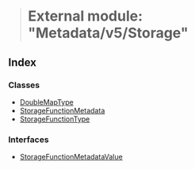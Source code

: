 > # External module: "Metadata/v5/Storage"

## Index

### Classes

* [DoubleMapType](../classes/_metadata_v5_storage_.doublemaptype.md)
* [StorageFunctionMetadata](../classes/_metadata_v5_storage_.storagefunctionmetadata.md)
* [StorageFunctionType](../classes/_metadata_v5_storage_.storagefunctiontype.md)

### Interfaces

* [StorageFunctionMetadataValue](../interfaces/_metadata_v5_storage_.storagefunctionmetadatavalue.md)